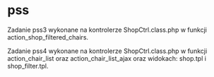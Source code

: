 # pss
Zadanie pss3 wykonane na kontrolerze ShopCtrl.class.php w funkcji action_shop_filtered_chairs.

Zadanie pss4 wykonane na kontrolerze ShopCtrl.class.php w funkcji action_chair_list oraz action_chair_list_ajax oraz widokach: shop.tpl i shop_filter.tpl.
